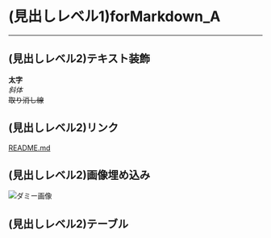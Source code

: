 ﻿# (見出しレベル1)forMarkdown_A
***
## (見出しレベル2)テキスト装飾
**太字**  
*斜体*  
~~取り消し線~~  
## (見出しレベル2)リンク 
[README.md](file:///C:/GitHub/practice/README.md)
## (見出しレベル2)画像埋め込み
![ダミー画像](file:///C:/GitHub/practice/add/icon_github.jpg)
## (見出しレベル2)テーブル
